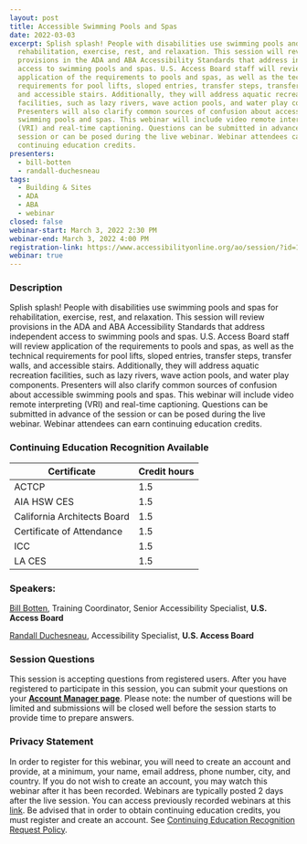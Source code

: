 ```yaml
---
layout: post
title: Accessible Swimming Pools and Spas
date: 2022-03-03
excerpt: Splish splash! People with disabilities use swimming pools and spas for
  rehabilitation, exercise, rest, and relaxation. This session will review
  provisions in the ADA and ABA Accessibility Standards that address independent
  access to swimming pools and spas. U.S. Access Board staff will review
  application of the requirements to pools and spas, as well as the technical
  requirements for pool lifts, sloped entries, transfer steps, transfer walls,
  and accessible stairs. Additionally, they will address aquatic recreation
  facilities, such as lazy rivers, wave action pools, and water play components.
  Presenters will also clarify common sources of confusion about accessible
  swimming pools and spas. This webinar will include video remote interpreting
  (VRI) and real-time captioning. Questions can be submitted in advance of the
  session or can be posed during the live webinar. Webinar attendees can earn
  continuing education credits.
presenters:
  - bill-botten
  - randall-duchesneau
tags:
  - Building & Sites
  - ADA
  - ABA
  - webinar
closed: false
webinar-start: March 3, 2022 2:30 PM
webinar-end: March 3, 2022 4:00 PM
registration-link: https://www.accessibilityonline.org/ao/session/?id=110996
webinar: true
---
```

### Description

Splish splash! People with disabilities use swimming pools and spas for rehabilitation, exercise, rest, and relaxation. This session will review provisions in the ADA and ABA Accessibility Standards that address independent access to swimming pools and spas. U.S. Access Board staff will review application of the requirements to pools and spas, as well as the technical requirements for pool lifts, sloped entries, transfer steps, transfer walls, and accessible stairs. Additionally, they will address aquatic recreation facilities, such as lazy rivers, wave action pools, and water play components. Presenters will also clarify common sources of confusion about accessible swimming pools and spas. This webinar will include video remote interpreting (VRI) and real-time captioning. Questions can be submitted in advance of the session or can be posed during the live webinar. Webinar attendees can earn continuing education credits.


### Continuing Education Recognition Available

| **Certificate**             | **Credit hours** |
| --------------------------- | ---------------- |
| ACTCP                       | 1.5              |
| AIA HSW CES                 | 1.5              |
| California Architects Board | 1.5              |
| Certificate of Attendance   | 1.5              |
| ICC                         | 1.5              |
| LA CES                      | 1.5              |

### Speakers:

[Bill Botten](https://www.accessibilityonline.org/ao/speakers/10008/?ret=speakers), Training Coordinator, Senior Accessibility Specialist, **U.S. Access Board**

[Randall Duchesneau](https://www.accessibilityonline.org/speakers/speaker.aspx?id=10779), Accessibility Specialist, **U.S. Access Board**

### Session Questions

This session is accepting questions from registered users. After you have registered to participate in this session, you can submit your questions on your **[Account Manager page](https://www.accessibilityonline.org/ao/accountManager/110952)**. Please note: the number of questions will be limited and submissions will be closed well before the session starts to provide time to prepare answers.

### Privacy Statement

In order to register for this webinar, you will need to create an account and provide, at a minimum, your name, email address, phone number, city, and country. If you do not wish to create an account, you may watch this webinar after it has been recorded. Webinars are typically posted 2 days after the live session. You can access previously recorded webinars at this [link](https://www.accessibilityonline.org/ao/archives/). Be advised that in order to obtain continuing education credits, you must register and create an account. See [Continuing Education Recognition Request Policy](https://www.accessibilityonline.org/continuing-education/CEUDetails.aspx).
